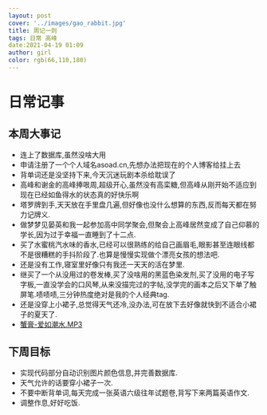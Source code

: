 ```yaml
---
layout: post
cover: '../images/gao_rabbit.jpg'
title: 周记一则
tags: 日常 高峰
date:2021-04-19 01:09
author: girl
color: rgb(66,110,180)
---
```


# 日常记事  


## 本周大事记  


+ 连上了数据库,虽然没啥大用
+ 申请注册了一个个人域名asoad.cn,先想办法把现在的个人博客给挂上去
+ 背单词还是没坚持下来,今天沉迷玩剧本杀给耽误了
+ 高峰和谢金的高峰捧哏周,超级开心,虽然没有高栾糖,但高峰从刚开始不适应到现在已经如鱼得水的状态真的好快乐啊
+ 塔罗牌到手,天天放在手里盘几遍,但好像也没什么想算的东西,反而每天都在努力记牌义.
+ 做梦梦见晏英和我一起参加高中同学聚会,但聚会上高峰居然变成了自己仰慕的学长,因为过于幸福一直睡到了十二点.
+ 买了水蜜桃汽水味的香水,已经可以很熟练的给自己画眉毛,眼影甚至连眼线都不是很糟糕的手抖阶段了.也算是慢慢实现做个漂亮女孩的想法吧.
+ 还是没有工作,寝室里好像只有我还一天天的活在梦里.
+ 继买了一个从没用过的卷发棒,买了没啥用的黑蓝色染发剂,买了没用的电子写字板,一直没学会的口风琴,从来没描完过的字帖,没学完的画本之后又下单了触屏笔.啧啧啧,三分钟热度绝对是我的个人经典tag.
+ 还是没穿上小裙子,总觉得天气还冷,没办法,可在放下去好像就快到不适合小裙子的夏天了.
+ [蟹膏-爱如潮水.MP3](../../../music/xiegao.mp3)    
##  下周目标  


- 实现代码部分自动识别图片颜色信息,并完善数据库.
- 天气允许的话要穿小裙子一次.
- 不要中断背单词,每天完成一张英语六级往年试题卷,背写下来两篇英语作文.
- 调整作息,好好吃饭.
